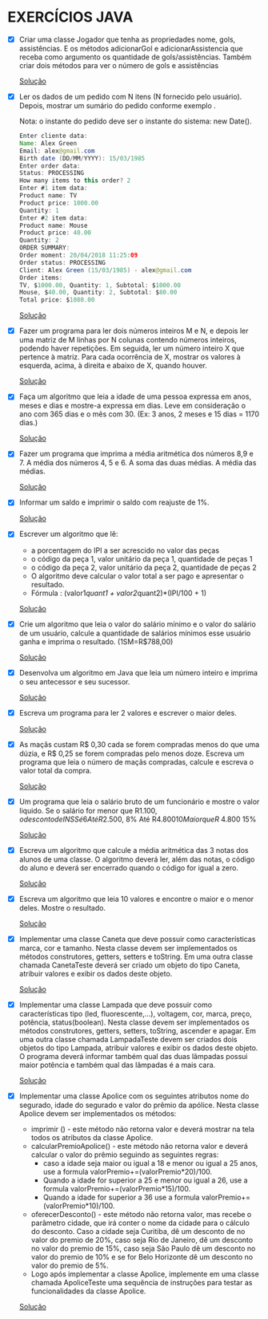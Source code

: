 # EXERCÍCIOS JAVA

- [x] Criar uma classe Jogador que tenha as propriedades nome, gols, assistências. E os métodos adicionarGol e adicionarAssistencia que receba como argumento os quantidade de gols/assistências. Também criar dois métodos para ver o número de gols e assistências

  [Solução](https://github.com/GabrielTernesSan/Exercicios-Java/tree/master/Solu%C3%A7%C3%B5es/Ex1_15)

- [x] Ler os dados de um pedido com N itens (N fornecido pelo usuário). Depois, mostrar um sumário do pedido conforme exemplo . 
  
  Nota: o instante do pedido deve ser o instante do sistema: new Date().

  ````java
  Enter cliente data:
  Name: Alex Green
  Email: alex@gmail.com
  Birth date (DD/MM/YYYY): 15/03/1985
  Enter order data:
  Status: PROCESSING
  How many items to this order? 2
  Enter #1 item data:
  Product name: TV
  Product price: 1000.00
  Quantity: 1
  Enter #2 item data:
  Product name: Mouse
  Product price: 40.00
  Quantity: 2
  ORDER SUMMARY:
  Order moment: 20/04/2018 11:25:09
  Order status: PROCESSING
  Client: Alex Green (15/03/1985) - alex@gmail.com
  Order items:
  TV, $1000.00, Quantity: 1, Subtotal: $1000.00
  Mouse, $40.00, Quantity: 2, Subtotal: $80.00
  Total price: $1080.00
  ````
  
  [Solução](https://github.com/GabrielTernesSan/Exercicios-Java/tree/master/Solu%C3%A7%C3%B5es/Ex1_16)
  
- [x] Fazer um programa para ler dois números inteiros M e N, e depois ler uma matriz de M linhas por N colunas contendo números inteiros, podendo haver repetições. Em seguida, ler um número inteiro X que pertence à matriz. Para cada ocorrência de X, mostrar os valores à esquerda, acima, à direita e abaixo de X, quando houver.
  
  [Solução](https://github.com/GabrielTernesSan/Exercicios-Java/blob/master/Solu%C3%A7%C3%B5es/Ex1_17.java)

- [x] Faça um algoritmo que leia a idade de uma pessoa expressa em anos, meses e dias e mostre-a expressa em dias. Leve em consideração o ano com 365 dias e o mês com 30. (Ex: 3 anos, 2 meses e 15 dias = 1170 dias.)

  [Solução](https://github.com/GabrielTernesSan/Exercicios-Java/blob/master/Solu%C3%A7%C3%B5es/Ex1_1.java)

- [x] Fazer um programa que imprima a média aritmética dos números 8,9 e 7. A média dos números 4, 5 e 6. A soma das duas médias. A média das médias.

  [Solução](https://github.com/GabrielTernesSan/Exercicios-Java/blob/master/Solu%C3%A7%C3%B5es/Ex1_2.java)

- [x] Informar um saldo e imprimir o saldo com reajuste de 1%.

  [Solução](https://github.com/GabrielTernesSan/Exercicios-Java/blob/master/Solu%C3%A7%C3%B5es/Ex1_3.java)

- [x] Escrever um algoritmo que lê: 

  - a porcentagem do IPI a ser acrescido no valor das peças 
  - o código da peça 1, valor unitário da peça 1, quantidade de peças 1 
  - o código da peça 2, valor unitário da peça 2, quantidade de peças 2 
  - O algoritmo deve calcular o valor total a ser pago e apresentar o resultado. 
  - Fórmula : (valor1*quant1 + valor2*quant2)*(IPI/100 + 1)

  [Solução](https://github.com/GabrielTernesSan/Exercicios-Java/blob/master/Solu%C3%A7%C3%B5es/Ex1_4.java)

- [x] Crie um algoritmo que leia o valor do salário mínimo e o valor do salário de um usuário, calcule a quantidade de salários mínimos esse usuário ganha e imprima o resultado. (1SM=R$788,00)

  [Solução](https://github.com/GabrielTernesSan/Exercicios-Java/blob/master/Solu%C3%A7%C3%B5es/Ex1_5.java)

- [x] Desenvolva um algoritmo em Java que leia um número inteiro e imprima o seu antecessor e seu sucessor.

  [Solução](https://github.com/GabrielTernesSan/Exercicios-Java/blob/master/Solu%C3%A7%C3%B5es/Ex1_6.java)

- [x] Escreva um programa para ler 2 valores e escrever o maior deles.

  [Solução](https://github.com/GabrielTernesSan/Exercicios-Java/blob/master/Solu%C3%A7%C3%B5es/Ex1_7.java)

- [x] As maçãs custam R$ 0,30 cada se forem compradas menos do que uma dúzia, e R$ 0,25 se forem compradas pelo menos doze. Escreva um programa que leia o número de maçãs compradas, calcule e escreva o valor total da compra.

  [Solução](https://github.com/GabrielTernesSan/Exercicios-Java/blob/master/Solu%C3%A7%C3%B5es/Ex1_8.java)

- [x] Um programa que leia o salário bruto de um funcionário e mostre o valor liquido. Se o salário for menor que R$1.100, o desconto de INSS é 6%
  Até R$2.500, 8%
  Até R$4.800 10%
  Maior que R$ 4.800 15%

  [Solução](https://github.com/GabrielTernesSan/Exercicios-Java/blob/master/Solu%C3%A7%C3%B5es/Ex1_9.java)

- [x] Escreva um algoritmo que calcule a média aritmética das 3 notas dos alunos de uma classe. O algoritmo deverá ler, além das notas, o código do aluno e deverá ser encerrado quando o código for igual a zero.

  [Solução](https://github.com/GabrielTernesSan/Exercicios-Java/tree/master/Solu%C3%A7%C3%B5es/Ex1_10)

- [x] Escreva um algoritmo que leia 10 valores e encontre o maior e o menor deles. Mostre o resultado.

  [Solução](https://github.com/GabrielTernesSan/Exercicios-Java/blob/master/Solu%C3%A7%C3%B5es/Ex1_11.java)

- [x] Implementar uma classe Caneta que deve possuir como características marca, cor e tamanho. Nesta classe
  devem ser implementados os métodos construtores, getters, setters e toString. Em uma outra classe
  chamada CanetaTeste deverá ser criado um objeto do tipo Caneta, atribuir valores e exibir os dados deste
  objeto.

  [Solução](https://github.com/GabrielTernesSan/Exercicios-Java/tree/master/Solu%C3%A7%C3%B5es/Ex1_12)

- [x] Implementar uma classe Lampada que deve possuir como características tipo (led, fluorescente,...), voltagem,
  cor, marca, preço, potência, status(boolean). Nesta classe devem ser implementados os métodos
  construtores, getters, setters, toString, ascender e apagar. Em uma outra classe chamada LampadaTeste
  devem ser criados dois objetos do tipo Lampada, atribuir valores e exibir os dados deste objeto. O programa
  deverá informar também qual das duas lâmpadas possui maior potência e também qual das lâmpadas é a
  mais cara.

  [Solução](https://github.com/GabrielTernesSan/Exercicios-Java/tree/master/Solu%C3%A7%C3%B5es/Ex1_13)

- [x] Implementar uma classe Apolice com os seguintes atributos nome do segurado, idade do segurado e valor do
  prêmio da apólice. Nesta classe Apolice devem ser implementados os métodos:

  - imprimir () - este método não retorna valor e deverá mostrar na tela todos os atributos da classe Apolice.
  - calcularPremioApolice() - este método não retorna valor e deverá calcular o valor do prêmio seguindo as seguintes regras: 
    - caso a idade seja maior ou igual a 18 e menor ou igual a 25 anos, use a formula valorPremio+=(valorPremio*20)/100. 
    - Quando a idade for superior a 25 e menor ou igual a 26, use a formula valorPremio+=(valorPremio*15)/100.
    - Quando a idade for superior a 36 use a formula valorPremio+=(valorPremio*10)/100.
  - oferecerDesconto() - este método não retorna valor, mas recebe o parâmetro cidade, que irá conter o nome da cidade para o cálculo do desconto. Caso a cidade seja Curitiba, dê um desconto de no valor do premio de 20%, caso seja Rio de Janeiro, dê um desconto no valor do premio de 15%, caso seja São Paulo dê um desconto no valor do premio de 10% e se for Belo Horizonte dê um desconto no valor do premio de 5%.
  - Logo após implementar a classe Apolice, implemente em uma classe chamada ApoliceTeste uma sequência de instruções para testar as funcionalidades da classe Apolice.

  [Solução](https://github.com/GabrielTernesSan/Exercicios-Java/tree/master/Solu%C3%A7%C3%B5es/Ex1_14)
